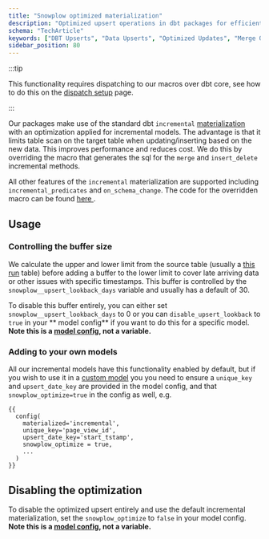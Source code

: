 ```yaml
---
title: "Snowplow optimized materialization"
description: "Optimized upsert operations in dbt packages for efficient behavioral data updates."
schema: "TechArticle"
keywords: ["DBT Upserts", "Data Upserts", "Optimized Updates", "Merge Operations", "Data Sync", "Incremental Updates"]
sidebar_position: 80
---
```


:::tip

This functionality requires dispatching to our macros over dbt core, see how to do this on the [dispatch setup](/docs/modeling-your-data/modeling-your-data-with-dbt/package-mechanics/dispatch/index.md) page.

:::

Our packages make use of the standard dbt `incremental` [materialization](https://docs.getdbt.com/docs/build/materializations#incremental) with an optimization applied for incremental models. The advantage is that it limits table scan on the target table when updating/inserting based on the new data. This improves performance and reduces cost. We do this by overriding the macro that generates the sql for the `merge` and `insert_delete` incremental methods.

All other features of the `incremental` materialization are supported including `incremental_predicates` and `on_schema_change`. The code for the overridden macro can be found [here <Icon icon="fa-brands fa-github"/>](https://github.com/snowplow/dbt-snowplow-utils/blob/main/macros/materializations/base_incremental/common/get_merge_sql.sql).

## Usage
### Controlling the buffer size
We calculate the upper and lower limit from the source table (usually a [this run](/docs/modeling-your-data/modeling-your-data-with-dbt/package-mechanics/this-run-tables/index.md) table) before adding a buffer to the lower limit to cover late arriving data or other issues with specific timestamps. This buffer is controlled by the `snowplow__upsert_lookback_days` variable and usually has a default of 30.

To disable this buffer entirely, you can either set `snowplow__upsert_lookback_days` to 0 or you can  `disable_upsert_lookback` to `true` in your ** model config** if you want to do this for a specific model. **Note this is a [model config](https://docs.getdbt.com/reference/model-configs), not a variable.**

### Adding to your own models
All our incremental models have this functionality enabled by default, but if you wish to use it in a [custom model](/docs/modeling-your-data/modeling-your-data-with-dbt/dbt-custom-models/index.md) you you need to ensure a `unique_key` and `upsert_date_key` are provided in the model config, and that `snowplow_optimize=true` in the config as well, e.g.

```jinja2 title="my_model.sql"
{{
  config(
    materialized='incremental',
    unique_key='page_view_id',
    upsert_date_key='start_tstamp',
    snowplow_optimize = true,
    ...
  )
}}
```

## Disabling the optimization
To disable the optimized upsert entirely and use the default incremental materialization, set the `snowplow_optimize` to `false` in your model config.
**Note this is a [model config](https://docs.getdbt.com/reference/model-configs), not a variable.**
